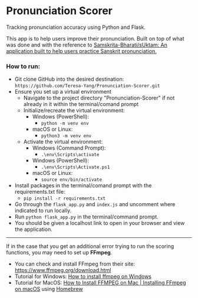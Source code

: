 # Pronunciation Scorer
Tracking pronunciation accuracy using Python and Flask.

This app is to help users improve their pronunciation. Built on top of what was done and with the reference to [Samskrita-Bharati/sUktam: An application built to help users practice Sanskrit pronunciation.](https://github.com/Samskrita-Bharati/sUktam)

### How to run:
* Git clone GitHub into the desired destination: `https://github.com/Teresa-Yang/Pronunciation-Scorer.git`
* Ensure you set up a virtual environment
  * Navigate to the project directory "Pronunciation-Scorer" if not already in it within the terminal/comand prompt
  * Initialize/recreate the virtual environment:
    * Windows (PowerShell):
      * `python -m venv env`
    * macOS or Linux:
      * `python3 -m venv env`
  * Activate the virtual environment:
    * Windows (Command Prompt):
      * `.\env\Scripts\activate`
    * Windows (PowerShell):
      * `.\env\Scripts\Activate.ps1`
    * macOS or Linux:
      * `source env/bin/activate`
* Install packages in the terminal/comand prompt with the requirements.txt file:
  * `pip install -r requirements.txt`
* Go through the `flask_app.py` and `index.js` and uncomment where indicated to run locally.
* Run `python flask_app.py` in the terminal/command prompt.
* You should be given a localhost link to open in your browser and view the application.

---
If in the case that you get an additional error trying to run the scoring functions, you may need to set up **FFmpeg**.
* You can check and install FFmpeg from their site: https://www.ffmpeg.org/download.html
* Tutorial for Windows: [How to install ffmpeg on Windows](https://www.youtube.com/watch?v=JR36oH35Fgg)
* Tutorial for MacOS: [How to Install FFMPEG on Mac | Installing FFmpeg on macOS](https://youtu.be/dJ8y-VlMNAo) using [Homebrew](https://brew.sh)
